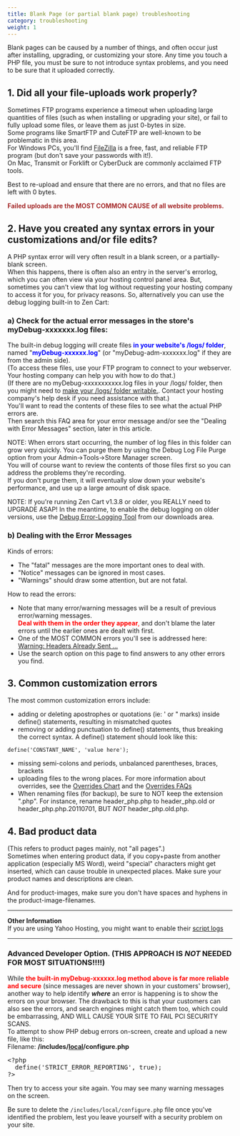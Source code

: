 ```yaml
---
title: Blank Page (or partial blank page) troubleshooting
category: troubleshooting 
weight: 1
---
```

Blank pages can be caused by a number of things, and often occur just after installing, upgrading, or customizing your store. Any time you touch a PHP file, you must be sure to not introduce syntax problems, and you need to be sure that it uploaded correctly.  

## 1\. Did all your file-uploads work properly?

Sometimes FTP programs experience a timeout when uploading large quantities of files (such as when installing or upgrading your site), or fail to fully upload some files, or leave them as just 0-bytes in size.  
Some programs like SmartFTP and CuteFTP are well-known to be problematic in this area.  
For Windows PCs, you'll find [FileZilla](http://filezilla.sf.net) is a free, fast, and reliable FTP program (but don't save your passwords with it!).  
On Mac, Transmit or Forklift or CyberDuck are commonly acclaimed FTP tools.  

Best to re-upload and ensure that there are no errors, and that no files are left with 0 bytes.  

<font color="#a52a2a">**Failed uploads are the MOST COMMON CAUSE of all website problems.** </font>

## 2\. Have you created any syntax errors in your customizations and/or file edits?

A PHP syntax error will very often result in a blank screen, or a partially-blank screen.  
When this happens, there is often also an entry in the server's errorlog, which you can often view via your hosting control panel area. But, sometimes you can't view that log without requesting your hosting company to access it for you, for privacy reasons. So, alternatively you can use the debug logging built-in to Zen Cart:  

### a) Check for the actual error messages in the store's myDebug-xxxxxxx.log files:

The built-in debug logging will create files <font color="#0000FF">**in your website's /logs/ folder**</font>, named "<font color="#0000FF">**myDebug-xxxxxx.log**</font>" (or "myDebug-adm-xxxxxxx.log" if they are from the admin side).  
(To access these files, use your FTP program to connect to your webserver. Your hosting company can help you with how to do that.)  
(If there are no myDebug-xxxxxxxxxxx.log files in your /logs/ folder, then you might need to [make your /logs/ folder writable.](/user/installing/permissions).
Contact your hosting company's help desk if you need assistance with that.)  
You'll want to read the contents of these files to see what the actual PHP errors are.  
Then search this FAQ area for your error message and/or see the "Dealing with Error Messages" section, later in this article.  

NOTE: When errors start occurring, the number of log files in this folder can grow very quickly. You can purge them by using the Debug Log File Purge option from your Admin->Tools->Store Manager screen.  
You will of course want to review the contents of those files first so you can address the problems they're recording.  
If you don't purge them, it will eventually slow down your website's performance, and use up a large amount of disk space.  

NOTE: If you're running Zen Cart v1.3.8 or older, you REALLY need to UPGRADE ASAP! In the meantime, to enable the debug logging on older versions, use the [Debug Error-Logging Tool](http://www.zen-cart.com/downloads.php?do=file&id=606) from our downloads area.  

### b) Dealing with the Error Messages

Kinds of errors:  

*   The "fatal" messages are the more important ones to deal with.
*   "Notice" messages can be ignored in most cases.
*   "Warnings" should draw some attention, but are not fatal.

How to read the errors:  

*   Note that many error/warning messages will be a result of previous error/warning messages.  
    <font color="#FF0000">**Deal with them in the order they appear**,</font> and don't blame the later errors until the earlier ones are dealt with first.
*   One of the MOST COMMON errors you'll see is addressed here: [Warning: Headers Already Sent ...](http://tutorials.zen-cart.com/index.php?article=87)
*   Use the search option on this page to find answers to any other errors you find.

## 3\. Common customization errors

The most common customization errors include:  

*   adding or deleting apostrophes or quotations (ie: ' or " marks) inside define() statements, resulting in mismatched quotes
*   removing or adding punctuation to define() statements, thus breaking the correct syntax. A define() statement should look like this:


`define('CONSTANT_NAME', 'value here');`

*   missing semi-colons and periods, unbalanced parentheses, braces, brackets
*   uploading files to the wrong places. For more information about overrides, see the [Overrides Chart](http://www.zen-cart.com/index.php?main_page=product_contrib_info&cPath=40_54&products_id=298) and the [Overrides FAQs](http://tutorials.zen-cart.com/index.php?category=4)
*   When renaming files (for backup), be sure to NOT keep the extension ".php". For instance, rename header_php.php to header_php.old or header_php.php.20110701, BUT *NOT* header_php.old.php.

## 4\. Bad product data

(This refers to product pages mainly, not "all pages".)  
Sometimes when entering product data, if you copy+paste from another application (especially MS Word), weird "special" characters might get inserted, which can cause trouble in unexpected places. Make sure your product names and descriptions are clean.  

And for product-images, make sure you don't have spaces and hyphens in the product-image-filenames.  

* * *

**Other Information**  
If you are using Yahoo Hosting, you might want to enable their [script logs](http://help.yahoo.com/l/us/yahoo/smallbusiness/webhosting/php/php-05.html)  

* * *

### Advanced Developer Option. (THIS APPROACH IS *NOT* NEEDED FOR MOST SITUATIONS!!!!)

While **<font color="#ff0000">the built-in myDebug-xxxxxx.log method above is far more reliable and secure</font>** (since messages are never shown in your customers' browser), another way to help identify ***where*** an error is happening is to show the errors on your browser. The drawback to this is that your customers can also see the errors, and search engines might catch them too, which could be embarrassing, AND WILL CAUSE YOUR SITE TO FAIL PCI SECURITY SCANS.  
To attempt to show PHP debug errors on-screen, create and upload a new file, like this:  
Filename: **/includes/<u>local</u>/configure.php**  

<pre>
&lt;?php
  define('STRICT_ERROR_REPORTING', true);
?&gt; 
</pre>

Then try to access your site again. You may see many warning messages on the screen.  

Be sure to delete the `/includes/local/configure.php` file once you've identified the problem, lest you leave yourself with a security problem on your site.
